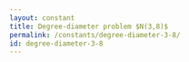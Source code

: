 ```yaml
---
layout: constant
title: Degree-diameter problem $N(3,8)$
permalink: /constants/degree-diameter-3-8/
id: degree-diameter-3-8
---
```

